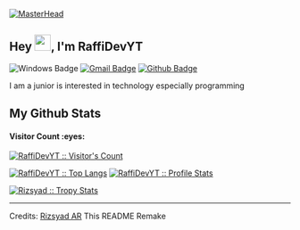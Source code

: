 [![MasterHead](https://dittmptrr27.com/banner.png)](https://raffidev.com)
## Hey <img src="https://github.com/TheDudeThatCode/TheDudeThatCode/blob/master/Assets/Hi.gif" width="29px">, I'm RaffiDevYT
![Windows Badge](https://img.shields.io/badge/windows-linux-blue?&logo=windows)
[![Gmail Badge](https://img.shields.io/badge/-raffidevyt@gmail.com-c14438?style=flat&logo=Gmail&logoColor=white&link=mailto:raffidevyt@gmail.com)](mailto:raffidevyt@gmail.com) 
[![Github Badge](https://img.shields.io/badge/-RaffiDev-grey?style=flat&logo=github&logoColor=white&link=https://github.com/RaffiDevYT/)](https://www.github.com/raffidevyt/)

<p align='left'>I am a junior is interested in technology especially programming</p>

<h2>My Github Stats</h2>

<h4>Visitor Count :eyes:</h4>
<p>
    <a href="https://github.com/RaffiDevYT">
        <img src="https://profile-counter.glitch.me/%7BRaffiDevYT%7D/count.svg" alt="RaffiDevYT :: Visitor's Count" />
    </a>
</p>

<p>
    <a href="https://github.com/RaffiDevYT"><img src="https://github-readme-stats.vercel.app/api/top-langs/?username=Rizsyad&theme=tokyonight&layout=compact&hide_border=true&bg_color=282A36&icon_color=686868&title_color=57c7ff&text_color=9aedfe" alt="RaffiDevYT :: Top Langs" /></a>
    <a href="https://github.com/RaffiDevYT"><img src="https://github-readme-stats.vercel.app/api?username=RaffiDevYT&show_icons=true&include_all_commits=true&hide_border=true&bg_color=282A36&icon_color=686868&title_color=57c7ff&text_color=9aedfe&custom_title=My+Github+Stats" alt="RaffiDevYT :: Profile Stats" /></a>
</p>

<p>
    <a href="https://github.com/RaffiDevYT">
        <img src="https://github-profile-trophy.vercel.app/?username=Rizsyad&theme=dracula&rank=S,AAA,AA,B,C,A&margin-w=10" alt="Rizsyad :: Tropy Stats" />
    </a>
</p>

-----
Credits: [Rizsyad AR](https://github.com/Rizsyad)
This README Remake 

